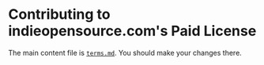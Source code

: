 # Contributing to indieopensource.com's Paid License 

The main content file is [`terms.md`](`./terms.md`).  You should make your changes there.
